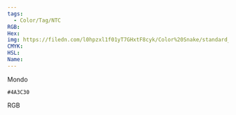 ```yaml
---
tags:
  - Color/Tag/NTC
RGB:
Hex:
img: https://filedn.com/l0hpzxl1f01yT7GHxtF8cyk/Color%20Snake/standard_csv_to_svg//4A3C30.svg
CMYK:
HSL:
Name:
---
```

Mondo
```palette
#4A3C30
```
RGB
